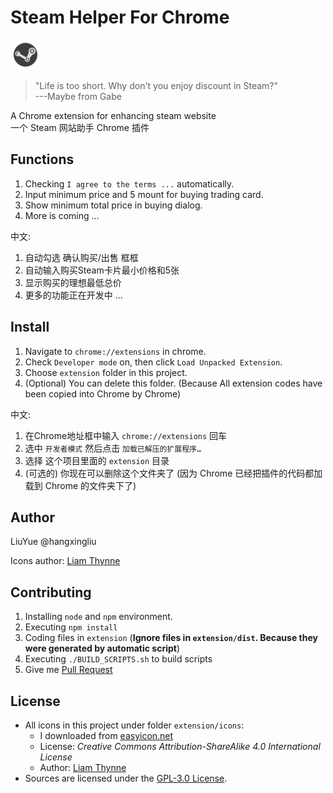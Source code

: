 # Steam Helper For Chrome

![Gabe is so happy!](extension/icons/48.png)

> "Life is too short. Why don't you enjoy discount in Steam?"  
> ---Maybe from Gabe

A Chrome extension for enhancing steam website   
一个 Steam 网站助手 Chrome 插件

## Functions

1. Checking `I agree to the terms ...` automatically.
2. Input minimum price and 5 mount for buying trading card.
3. Show minimum total price in buying dialog.
4. More is coming ...  

中文:   
1. 自动勾选 确认购买/出售 框框
2. 自动输入购买Steam卡片最小价格和5张
3. 显示购买的理想最低总价
4. 更多的功能正在开发中 ...

## Install

1. Navigate to `chrome://extensions` in chrome.
2. Check `Developer mode` on, then click `Load Unpacked Extension`.
3. Choose `extension` folder in this project.
4. (Optional) You can delete this folder. (Because All extension codes have been copied into Chrome by Chrome)

中文:   
1. 在Chrome地址框中输入 `chrome://extensions` 回车
2. 选中 `开发者模式` 然后点击 `加载已解压的扩展程序…`
3. 选择 这个项目里面的 `extension` 目录
4. (可选的) 你现在可以删除这个文件夹了 (因为 Chrome 已经把插件的代码都加载到 Chrome 的文件夹下了) 

## Author

LiuYue @hangxingliu

Icons author: [Liam Thynne][IconAuthorWebsite]

## Contributing

1. Installing `node` and `npm` environment.
2. Executing `npm install`
3. Coding files in `extension` (**Ignore files in `extension/dist`. Because they were generated by automatic script**)
4. Executing `./BUILD_SCRIPTS.sh` to build scripts
5. Give me [Pull Request][PR]

## License

- All icons in this project under folder `extension/icons`:
	- I downloaded from [easyicon.net][IconFrom]
	- License: *Creative Commons Attribution-ShareAlike 4.0 International License*
	- Author: [Liam Thynne][IconAuthorWebsite]
- Sources are licensed under the [GPL-3.0 License](LICENSE).

[IconFrom]: http://www.easyicon.net/1194568-com_valvesoftware_Steam_icon.html
[IconAuthorWebsite]: https://dribbble.com/liamthynne
[PR]: https://github.com/hangxingliu/steam-helper-for-chrome/pulls

